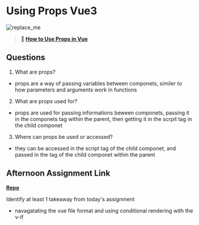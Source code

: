 # Using Props Vue3

![replace_me](https://codeworks.blob.core.windows.net/public/assets/img/illustrations/placeholder.svg)

> **📖 [How to Use Props in Vue](https://codeworksacademy.com/fs-student-guide/resources/wk6/02-Props)**

## Questions

1. What are props?
- props are a way of passing variables between componets, similer to how parameters and arguments work in functions
2. What are props used for?
- props are used for passing informations beween componets, passing it in the componets tag within the parent, then getting it in the scrpit tag in the child componet
3. Where can props be used or accessed?
- they can be accessed in the script tag of the child componet, and passed in the tag of the child componet within the parent
## Afternoon Assignment Link

**[Repo](https://github.com/Jacobzeme8/reGifted)**

Identify at least 1 takeaway from today's assignment

- navagatating the vue file format and using conditional rendering with the v-if
